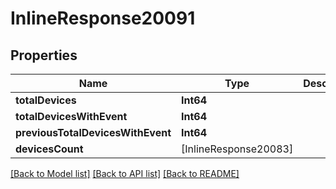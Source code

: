 # InlineResponse20091

## Properties
Name | Type | Description | Notes
------------ | ------------- | ------------- | -------------
**totalDevices** | **Int64** |  | [optional] 
**totalDevicesWithEvent** | **Int64** |  | [optional] 
**previousTotalDevicesWithEvent** | **Int64** |  | [optional] 
**devicesCount** | [InlineResponse20083] |  | [optional] 

[[Back to Model list]](../README.md#documentation-for-models) [[Back to API list]](../README.md#documentation-for-api-endpoints) [[Back to README]](../README.md)


